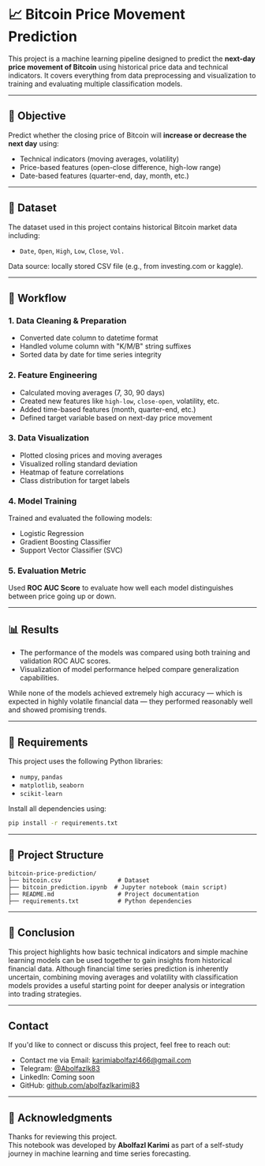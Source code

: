 # 📈 Bitcoin Price Movement Prediction

This project is a machine learning pipeline designed to predict the **next-day price movement of Bitcoin** using historical price data and technical indicators. It covers everything from data preprocessing and visualization to training and evaluating multiple classification models.

---

## 🧠 Objective

Predict whether the closing price of Bitcoin will **increase or decrease the next day** using:
- Technical indicators (moving averages, volatility)
- Price-based features (open-close difference, high-low range)
- Date-based features (quarter-end, day, month, etc.)

---

## 📂 Dataset

The dataset used in this project contains historical Bitcoin market data including:
- `Date`, `Open`, `High`, `Low`, `Close`, `Vol.`

Data source: locally stored CSV file (e.g., from investing.com or kaggle).

---

## 🔧 Workflow

### 1. Data Cleaning & Preparation
- Converted date column to datetime format
- Handled volume column with "K/M/B" string suffixes
- Sorted data by date for time series integrity

### 2. Feature Engineering
- Calculated moving averages (7, 30, 90 days)
- Created new features like `high-low`, `close-open`, volatility, etc.
- Added time-based features (month, quarter-end, etc.)
- Defined target variable based on next-day price movement

### 3. Data Visualization
- Plotted closing prices and moving averages
- Visualized rolling standard deviation
- Heatmap of feature correlations
- Class distribution for target labels

### 4. Model Training
Trained and evaluated the following models:
- Logistic Regression
- Gradient Boosting Classifier
- Support Vector Classifier (SVC)

### 5. Evaluation Metric
Used **ROC AUC Score** to evaluate how well each model distinguishes between price going up or down.

---

## 📊 Results

- The performance of the models was compared using both training and validation ROC AUC scores.
- Visualization of model performance helped compare generalization capabilities.

While none of the models achieved extremely high accuracy — which is expected in highly volatile financial data — they performed reasonably well and showed promising trends.

---

## 🧪 Requirements

This project uses the following Python libraries:
- `numpy`, `pandas`
- `matplotlib`, `seaborn`
- `scikit-learn`

Install all dependencies using:

```bash
pip install -r requirements.txt
```

---

## 📁 Project Structure

```
bitcoin-price-prediction/
├── bitcoin.csv                # Dataset
├── bitcoin_prediction.ipynb  # Jupyter notebook (main script)
├── README.md                  # Project documentation
├── requirements.txt           # Python dependencies
```

---

## 📌 Conclusion

This project highlights how basic technical indicators and simple machine learning models can be used together to gain insights from historical financial data. Although financial time series prediction is inherently uncertain, combining moving averages and volatility with classification models provides a useful starting point for deeper analysis or integration into trading strategies.

---

##  Contact

If you'd like to connect or discuss this project, feel free to reach out:
- Contact me via Email: karimiabolfazl466@gmail.com  
- Telegram: [@Abolfazlk83](https://t.me/Abolfazlk83)  
- LinkedIn: Coming soon  
- GitHub: [github.com/abolfazlkarimi83](https://github.com/abolfazlkarimi83)

---

## 🙏 Acknowledgments

Thanks for reviewing this project.  
This notebook was developed by **Abolfazl Karimi** as part of a self-study journey in machine learning and time series forecasting.
